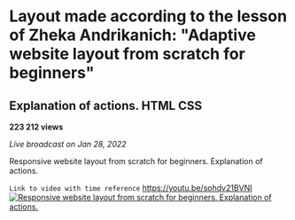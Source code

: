 # Layout made according to the lesson of Zheka Andrikanich: "Adaptive website layout from scratch for beginners"<br>

## Explanation of actions. HTML CSS <br>

**223 212 views** <br>

_Live broadcast on Jan 28, 2022_ <br>

Responsive website layout from scratch for beginners. Explanation of actions.

`Link to video with time reference`
https://youtu.be/sohdv21BVNI
[![Responsive website layout from scratch for beginners. Explanation of actions.](https://img.youtube.com/vi/sohdv21BVNI/hqdefault.jpg "Responsive website layout from scratch for beginners. Explanation of actions.")](https://youtu.be/sohdv21BVNI?t=174)
